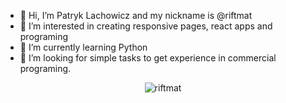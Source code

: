 - 👋 Hi, I’m Patryk Lachowicz and my nickname is @riftmat
- 👀 I’m interested in creating responsive pages, react apps and programing
- 🌱 I’m currently learning Python
- 💞️ I’m looking for simple tasks to get experience in commercial programing.

<p align="center"> <img src="https://komarev.com/ghpvc/?username=riftmat&label=Profile%20views&color=0e75b6&style=for-the-badge" alt="riftmat" /> </p>

<!---
riftmat/riftmat is a ✨ special ✨ repository because its `README.md` (this file) appears on your GitHub profile.
You can click the Preview link to take a look at your changes.
--->
